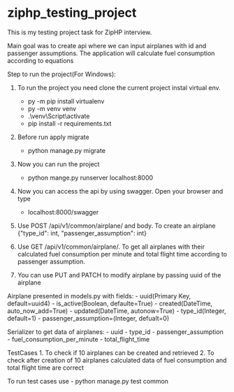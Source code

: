 # ziphp_testing_project

This is my testing project task for ZipHP interview.

Main goal was to create api where we can input airplanes with id and passenger assumptions.
The application will calculate fuel consumption according to equations

Step to run the project(For Windows):
1. To run the project you need clone the current project instal virtual env. 
    - py -m pip install virtualenv 
    - py -m venv venv
    - .\venv\Script\activate
    - pip install -r requirements.txt
2. Before run apply migrate
    - python manage.py migrate

3. Now you can run the project
    - python mange.py runserver localhost:8000

4. Now you can access the api by using swagger. Open your browser and type
   - localhost:8000/swagger

5. Use POST /api/v1/common/airplane/ and body. To create an airplane
  {"type_id": int, "passenger_assumption": int}

6. Use GET /api/v1/common/airplane/. To get all airplanes with their calculated fuel consumption 
per minute and total flight time according to passenger assumption.

7. You can use PUT and PATCH to modify airplane by passing uuid of the airplane

Airplane presented in models.py with fields:
    - uuid(Primary Key, default=uuid4)
    - is_active(Boolean, defaulte=True)
    - created(DateTime, auto_now_add=True)
    - updated(DateTime, autonow=True)
    - type_id(Integer, default=1)
    - passenger_assumption=(Integer, defualt=0)

Serializer to get data of airplanes:
    - uuid
    - type_id
    - passenger_assumption
    - fuel_consumption_per_minute
    - total_flight_time

TestCases
    1. To check if 10 airplanes can be created and retrieved
    2. To check after creation of 10 airplanes calculated data of fuel consumption and total flight time are correct

To run test cases use
    - python manage.py test common
